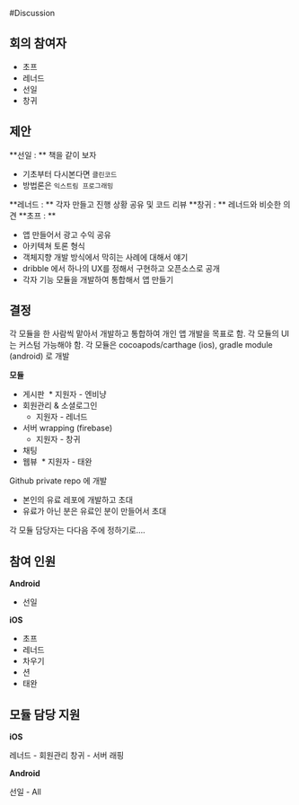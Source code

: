 #Discussion

## 회의 참여자
* 초프
* 레너드
* 선일
* 창귀

## 제안

**선일 : ** 책을 같이 보자
* 기초부터 다시본다면 `클린코드`
* 방법론은 `익스트림 프로그래밍`

**레너드 : ** 각자 만들고 진행 상황 공유 및 코드 리뷰
**창귀 : ** 레너드와 비슷한 의견
**초프 : **
* 앱 만들어서 광고 수익 공유
* 아키텍쳐 토론 형식
* 객체지향 개발 방식에서 막히는 사례에 대해서 얘기
* dribble 에서 하나의 UX를 정해서 구현하고 오픈소스로 공개
* 각자 기능 모듈을 개발하여 통합해서 앱 만들기

## 결정

각 모듈을 한 사람씩 맡아서 개발하고 통합하여 개인 앱 개발을 목표로 함.
각 모듈의 UI는 커스텀 가능해야 함.
각 모듈은 cocoapods/carthage (ios), gradle module (android) 로 개발

**모듈**
* 게시판
  * 지원자 - 엔비냥
* 회원관리 & 소셜로그인
  * 지원자 - 레너드
* 서버 wrapping (firebase)
  * 지원자 - 창귀
* 채팅
* 웹뷰
  * 지원자 - 태완


Github private repo 에 개발
* 본인의 유료 레포에 개발하고 초대
* 유료가 아닌 분은 유료인 분이 만들어서 초대

각 모듈 담당자는 다다음 주에 정하기로....

## 참여 인원
**Android**
* 선일

**iOS**
* 초프
* 레너드
* 차우기
* 션
* 태완

## 모듈 담당 지원 
**iOS**

레너드 - 회원관리
창귀 - 서버 래핑

**Android**
 
선일 - All

